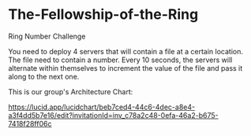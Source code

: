 # The-Fellowship-of-the-Ring

Ring Number Challenge

You need to deploy 4 servers that will contain a file at a certain location. The file need to contain a number. Every 10 seconds, the servers will alternate within themselves to increment the value of the file and pass it along to the next one.

This is our group's Architecture Chart:

https://lucid.app/lucidchart/beb7ced4-44c6-4dec-a8e4-a3f4dd5b7e16/edit?invitationId=inv_c78a2c48-0efa-46a2-b675-7418f28ff06c
